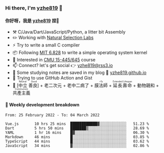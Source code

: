 ### Hi there, I'm [yzhe819](https://github.com/yzhe819) 👋

#### 你好呀，我是 [yzhe819](https://github.com/yzhe819) 捏👋

- :hammer_and_pick: C/Java/Dart/JavaScript/Python, a litter bit Assembly
- :pencil2: Working with [Natural Selection Labs](https://github.com/NaturalSelectionLabs)
- ⚡ Try to write a small C compiler
- 📦 Following [MIT 6.828](https://pdos.csail.mit.edu/6.828/2018/overview.html) to write a simple operating system kernel
- 🧪 Interested in [CMU 15-445/645](https://15445.courses.cs.cmu.edu/fall2020/) course
- 📫 Connect? let's get social 👉 yzhe819@rss3.io
- :scroll: Some studying notes are saved in my blog :space_invader: [yzhe819.github.io](https://yzhe819.github.io/)
- 🌟 Trying to use GitHub Action and Gist
- 🔑 <ruby>[中立 善良]<rp>（</rp><rt>Neutral Good</rt><rp>）</rp></ruby> + 老二次元 + 老中二病了 + <ruby>膜法師<rp>（</rp><rt>+1s</rt><rp>）</rp></ruby> + <ruby>延長壽命<rp>（</rp><rt>Extended Lifespan</rt><rp>）</rp></ruby> + 動物親和 + <ruby>共產主義<rp>（</rp><rt>Communism</rt><rp>）</rp></ruby>



#### 📝 Weekly development breakdown

<!--START_SECTION:waka-->

```text
From: 25 February 2022 - To: 04 March 2022

Vue.js       10 hrs 25 mins  ████████████▓░░░░░░░░░░░░   51.23 %
Dart         5 hrs 50 mins   ███████▒░░░░░░░░░░░░░░░░░   28.69 %
YAML         1 hr 16 mins    █▓░░░░░░░░░░░░░░░░░░░░░░░   06.30 %
Markdown     46 mins         █░░░░░░░░░░░░░░░░░░░░░░░░   03.85 %
TypeScript   44 mins         █░░░░░░░░░░░░░░░░░░░░░░░░   03.62 %
JavaScript   34 mins         ▓░░░░░░░░░░░░░░░░░░░░░░░░   02.86 %
```

<!--END_SECTION:waka-->



